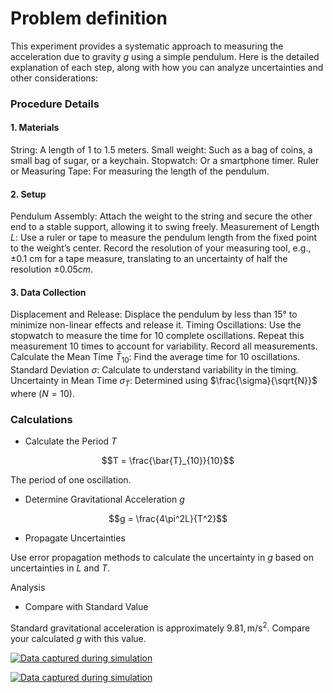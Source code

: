 # Problem definition

This experiment provides a systematic approach to measuring the acceleration due to gravity $g$ using a simple pendulum. Here is the detailed explanation of each step, along with how you can analyze uncertainties and other considerations:

### Procedure Details

#### 1. Materials

String: A length of 1 to 1.5 meters.
Small weight: Such as a bag of coins, a small bag of sugar, or a keychain.
Stopwatch: Or a smartphone timer.
Ruler or Measuring Tape: For measuring the length of the pendulum.

#### 2. Setup

Pendulum Assembly: Attach the weight to the string and secure the other end to a stable support, allowing it to swing freely.
Measurement of Length $L$: Use a ruler or tape to measure the pendulum length from the fixed point to the weight’s center. Record the resolution of your measuring tool, e.g., ±0.1 cm for a tape measure, translating to an uncertainty of half the resolution $±0.05 cm$.

#### 3. Data Collection

Displacement and Release: Displace the pendulum by less than 15° to minimize non-linear effects and release it.
Timing Oscillations: Use the stopwatch to measure the time for 10 complete oscillations. Repeat this measurement 10 times to account for variability. Record all measurements.
Calculate the Mean Time $\bar{T}_{10}$: Find the average time for 10 oscillations.
Standard Deviation $\sigma$: Calculate to understand variability in the timing.
Uncertainty in Mean Time $\sigma_{\bar{T}}$: Determined using $\frac{\sigma}{\sqrt{N}}$ where $( N = 10 )$.

### Calculations

- Calculate the Period $T$

$$T = \frac{\bar{T}_{10}}{10}$$

The period of one oscillation.

- Determine Gravitational Acceleration $g$

$$g = \frac{4\pi^2L}{T^2}$$

- Propagate Uncertainties

Use error propagation methods to calculate the uncertainty in $g$ based on uncertainties in $L$ and $T$.

Analysis
- Compare with Standard Value

Standard gravitational acceleration is approximately $9.81 , \text{m/s}^2$. Compare your calculated $g$ with this value.

[![Data captured during simulation](https://mg-2025p03.github.io/physics/_pics/m2.png)](https://mg-2025p03.github.io/physics/_pics/m2.png)

[![Data captured during simulation](https://mg-2025p03.github.io/physics/_pics/m1.png)](https://mg-2025p03.github.io/physics/_pics/m1.png)
